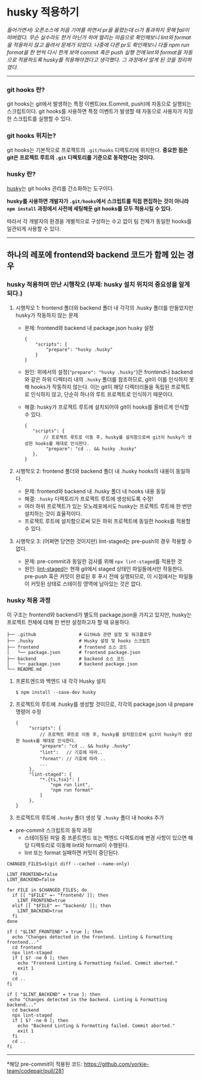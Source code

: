 <!-- @format -->

# husky 적용하기

_들어가면서) 오픈소스에 처음 기여를 하면서 pr을 올렸는데 ci가 통과하지 못해 fail이 떠버렸다. 무슨 실수라도 한거 아닌가 하여 떨리는 마음으로 확인해보니 lint와 format을 적용하지 않고 올려서 문제가 되었다.
나중에 다른 pr도 확인해보니 다들 npm run format을 한 번씩 다시 한게 보여 commit 혹은 push 실행 전에 lint와 format을 자동으로 적용하도록 husky를 적용해야겠다고 생각했다. 그 과정에서 알게 된 것을 정리하였다._

---

### git hooks 란?

git hooks는 git에서 발생하는 특정 이벤트(ex.트ommit, push)에 자동으로 실행되는 스크립트이다. git hooks를 사용하면 특정 이벤트가 발생할 때 자동으로 사용자가 지정한 스크립트를 실행할 수 있다.

### git hooks 위치는?

git hooks는 기본적으로 프로젝트의 `.git/hooks` 디렉토리에 위치한다. **중요한 점은 git은 프로젝트 루트의 `.git` 디렉토리를 기준으로 동작한다는 것이다.**

### husky 란?

[husky](https://typicode.github.io/husky/)는 git hooks 관리를 간소화하는 도구이다.

**husky를 사용하면 개발자가 `.git/hooks`에서 스크립트를 직접 편집하는 것이 아니라 `npm install` 과정에서 사전에 세팅해둔 git hooks를 모두 적용시킬 수 있다.**

따라서 각 개발자의 환경을 개별적으로 구성하는 수고 없이 팀 전체가 동일한 hooks를 일관되게 사용할 수 있다.

---

## 하나의 레포에 frontend와 backend 코드가 함께 있는 경우

### husky 적용하며 만난 시행착오 (부제: husky 설치 위치의 중요성을 알게 되다.)

1. 시행착오 1: frontend 폴더와 backend 폴더 내 각각의 .husky 폴더를 만들었지만 husky가 작동하지 않는 문제

   - 문제: frontend와 backend 내 package.json husky 설정
     ```
     {
         "scripts": {
             "prepare": "husky .husky"
         }
     }
     ```
   - 원인: 위에서의 설정(`"prepare": "husky .husky"`)은 frontend나 backend와 같은 하위 디렉터리 내의 `.husky` 폴더를 참조하므로, git이 이를 인식하지 못해 hooks가 작동하지 않는다. 이는 git이 해당 디렉터리들을 독립된 프로젝트로 인식하지 않고, 단순히 하나의 루트 프로젝트로 인식하기 때문이다.

   - 해결: husky가 프로젝트 루트에 설치되어야 git이 hooks를 올바르게 인식할 수 있다.
     ```
     {
        "scripts": {
            // 프로젝트 루트로 이동 후, husky를 설치함으로써 git이 husky가 생성한 hooks를 제대로 인식한다.
             "prepare": "cd .. && husky .husky"
        },
     }
     ```

2. 시행착오 2: frontend 폴더와 backend 폴더 내 .husky hooks의 내용이 동일하다.

   - 문제: frontend와 backend 내 .husky 폴더 내 hooks 내용 동일
   - 해결: `.husky` 디렉토리가 프로젝트 루트에 생성되도록 수정!
   - 여러 하위 프로젝트가 있는 모노레포에서도 husky는 프로젝트 루트에 한 번만 설치하는 것이 효율적이다.
   - 프로젝트 루트에 설치함으로써 모든 하위 프로젝트에 동일한 hooks를 적용할 수 있다.

3. 시행착오 3: (어쩌면 당연한 것이지만) lint-staged는 pre-push의 경우 적용할 수 없다.
   - 문제: pre-commit과 동일한 검사를 위해 `npx lint-staged`를 적용한 것
   - 원인: [lint-staged](https://github.com/lint-staged/lint-staged)는 현재 git에서 staged 상태인 파일들에서만 작동한다. pre-push 훅은 커밋이 완료된 후 푸시 전에 실행되므로, 이 시점에서는 파일들이 커밋된 상태로 스테이징 영역에 남아있는 것은 없다.

### husky 적용 과정

이 구조는 frontend와 backend가 별도의 package.json을 가지고 있지만, husky는 프로젝트 전체에 대해 한 번만 설정하고자 할 때 유용하다.

```
├── .github                # GitHub 관련 설정 및 워크플로우
├── .husky                 # Husky 설정 및 hooks 스크립트
├── frontend               # frontend 소스 코드
│   └── package.json       # frontend package.json
├── backend                # backend 소스 코드
│   └── package.json       # backend package.json
└── README.md
```

1. 프론트엔드와 백엔드 내 각각 Husky 설치

   ```
   $ npm install --save-dev husky
   ```

2. 프로젝트의 루트에 .husky를 생성할 것이므로, 각각의 package.json 내 prepare 명령어 수정

   ```
   {
        "scripts": {
            // 프로젝트 루트로 이동 후, husky를 설치함으로써 git이 husky가 생성한 hooks를 제대로 인식한다.
            "prepare": "cd .. && husky .husky"
            "lint":   // 기호에 따라..
            "format": // 기호에 따라 ..
            ...
        },
        "lint-staged": {
            "*.{ts,tsx}": [
                "npm run lint",
                "npm run format"
            ]
        },
   }
   ```

3. 프로젝트의 루트에 `.husky` 폴더 생성 및 `.husky` 폴더 내 hooks 추가

- pre-commit 스크립트의 동작 과정
  - 스테이징된 파일 중 프론트엔드 또는 백엔드 디렉토리에 변경 사항이 있으면 해당 디렉토리로 이동해 lint와 format이 수행된다.
  - lint 또는 format 실패하면 커밋이 중단된다.

```vim
CHANGED_FILES=$(git diff --cached --name-only)

LINT_FRONTEND=false
LINT_BACKEND=false

for FILE in $CHANGED_FILES; do
  if [[ "$FILE" =~ ^frontend/ ]]; then
    LINT_FRONTEND=true
  elif [[ "$FILE" =~ ^backend/ ]]; then
    LINT_BACKEND=true
  fi
done

if [ "$LINT_FRONTEND" = true ]; then
  echo "Changes detected in the frontend. Linting & Formatting frontend..."
  cd frontend
  npx lint-staged
  if [ $? -ne 0 ]; then
    echo "Frontend Linting & Formatting failed. Commit aborted."
    exit 1
  fi
  cd ..
fi

if [ "$LINT_BACKEND" = true ]; then
 echo "Changes detected in the backend. Linting & Formatting backend..."
  cd backend
  npx lint-staged
  if [ $? -ne 0 ]; then
    echo "Backend Linting & Formatting failed. Commit aborted."
    exit 1
  fi
  cd ..
fi
```

---

\*해당 pre-commit이 적용된 코드: https://github.com/yorkie-team/codepair/pull/281
